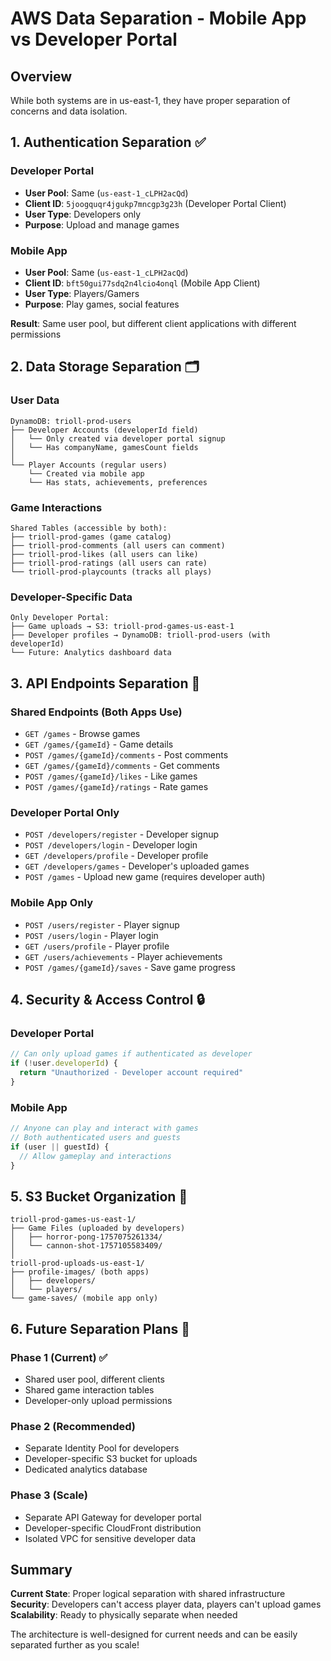 # AWS Data Separation - Mobile App vs Developer Portal

## Overview
While both systems are in us-east-1, they have proper separation of concerns and data isolation.

## 1. Authentication Separation ✅

### Developer Portal
- **User Pool**: Same (`us-east-1_cLPH2acQd`) 
- **Client ID**: `5joogquqr4jgukp7mncgp3g23h` (Developer Portal Client)
- **User Type**: Developers only
- **Purpose**: Upload and manage games

### Mobile App
- **User Pool**: Same (`us-east-1_cLPH2acQd`)
- **Client ID**: `bft50gui77sdq2n4lcio4onql` (Mobile App Client)
- **User Type**: Players/Gamers
- **Purpose**: Play games, social features

**Result**: Same user pool, but different client applications with different permissions

## 2. Data Storage Separation 🗂️

### User Data
```
DynamoDB: trioll-prod-users
├── Developer Accounts (developerId field)
│   └── Only created via developer portal signup
│   └── Has companyName, gamesCount fields
│
└── Player Accounts (regular users)
    └── Created via mobile app
    └── Has stats, achievements, preferences
```

### Game Interactions
```
Shared Tables (accessible by both):
├── trioll-prod-games (game catalog)
├── trioll-prod-comments (all users can comment)
├── trioll-prod-likes (all users can like)
├── trioll-prod-ratings (all users can rate)
└── trioll-prod-playcounts (tracks all plays)
```

### Developer-Specific Data
```
Only Developer Portal:
├── Game uploads → S3: trioll-prod-games-us-east-1
├── Developer profiles → DynamoDB: trioll-prod-users (with developerId)
└── Future: Analytics dashboard data
```

## 3. API Endpoints Separation 🔌

### Shared Endpoints (Both Apps Use)
- `GET /games` - Browse games
- `GET /games/{gameId}` - Game details
- `POST /games/{gameId}/comments` - Post comments
- `GET /games/{gameId}/comments` - Get comments
- `POST /games/{gameId}/likes` - Like games
- `POST /games/{gameId}/ratings` - Rate games

### Developer Portal Only
- `POST /developers/register` - Developer signup
- `POST /developers/login` - Developer login
- `GET /developers/profile` - Developer profile
- `GET /developers/games` - Developer's uploaded games
- `POST /games` - Upload new game (requires developer auth)

### Mobile App Only
- `POST /users/register` - Player signup
- `POST /users/login` - Player login
- `GET /users/profile` - Player profile
- `GET /users/achievements` - Player achievements
- `POST /games/{gameId}/saves` - Save game progress

## 4. Security & Access Control 🔒

### Developer Portal
```javascript
// Can only upload games if authenticated as developer
if (!user.developerId) {
  return "Unauthorized - Developer account required"
}
```

### Mobile App
```javascript
// Anyone can play and interact with games
// Both authenticated users and guests
if (user || guestId) {
  // Allow gameplay and interactions
}
```

## 5. S3 Bucket Organization 📁

```
trioll-prod-games-us-east-1/
├── Game Files (uploaded by developers)
│   ├── horror-pong-1757075261334/
│   └── cannon-shot-1757105583409/
│
trioll-prod-uploads-us-east-1/
├── profile-images/ (both apps)
│   ├── developers/
│   └── players/
└── game-saves/ (mobile app only)
```

## 6. Future Separation Plans 🚀

### Phase 1 (Current) ✅
- Shared user pool, different clients
- Shared game interaction tables
- Developer-only upload permissions

### Phase 2 (Recommended)
- Separate Identity Pool for developers
- Developer-specific S3 bucket for uploads
- Dedicated analytics database

### Phase 3 (Scale)
- Separate API Gateway for developer portal
- Developer-specific CloudFront distribution
- Isolated VPC for sensitive developer data

## Summary

**Current State**: Proper logical separation with shared infrastructure
**Security**: Developers can't access player data, players can't upload games
**Scalability**: Ready to physically separate when needed

The architecture is well-designed for current needs and can be easily separated further as you scale!